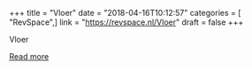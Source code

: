 +++
title = "Vloer"
date = "2018-04-16T10:12:57"
categories = [ "RevSpace",]
link = "https://revspace.nl/Vloer"
draft = false
+++

<div class="mw-content-ltr mw-parser-output" dir="ltr" lang="en-GB"><p><a class="mw-selflink selflink">Vloer</a>
</p></div>

[Read more](https://revspace.nl/Vloer)